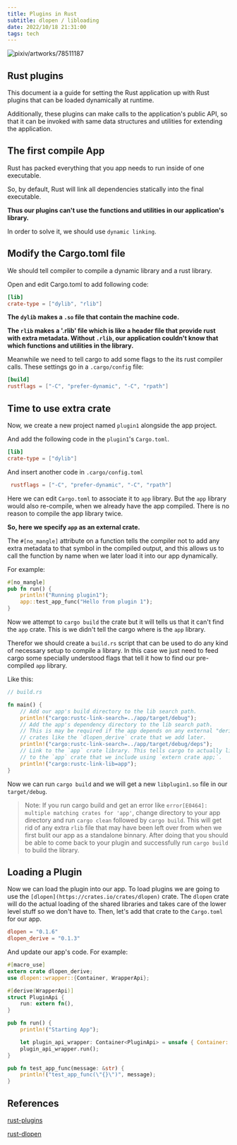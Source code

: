 ```yaml
---
title: Plugins in Rust
subtitle: dlopen / libloading
date: 2022/10/18 21:31:00
tags: tech
---
```

![pixiv/artworks/78511187](https://img1.imgtp.com/2022/10/18/jwMRosrr.jpg)
## Rust plugins

This document ia a guide for setting the Rust application
up with Rust plugins that can be loaded dynamically
at runtime.

Additionally, these plugins can make calls to the 
application's public API, so that it can be invoked with same data structures and utilities for extending the
application.

## The first compile App

Rust has packed everything that you app needs to run inside of one executable.

So, by default, Rust will link all dependencies statically into the final executable.

**Thus our plugins can't use the functions and utilities in our application's library.**

In order to solve it, we should use `dynamic linking`.

## Modify the Cargo.toml file

We should tell compiler to compile a dynamic library and a rust library.

Open and edit Cargo.toml to add following code:

```toml
[lib]
crate-type = ["dylib", "rlib"]
```

**The `dylib` makes a `.so` file that contain the machine code.**

**The `rlib` makes a '.rlib' file which is like a header file that provide rust with extra metadata. Without `.rlib`, our application couldn't know that which functions and utilities in the library.**

Meanwhile we need to tell cargo to add some flags to the its rust compiler calls.
These settings go in a `.cargo/config` file:

```toml
[build]
rustflags = ["-C", "prefer-dynamic", "-C", "rpath"]
```

## Time to use extra crate

Now, we create a new project named `plugin1` alongside the app project.

And add the following code in the `plugin1`'s `Cargo.toml`.

```toml
[lib]
crate-type = ["dylib"]
```

And insert another code in `.cargo/config.toml`

```toml
 rustflags = ["-C", "prefer-dynamic", "-C", "rpath"]
```

Here we can edit `Cargo.toml` to associate it to `app` library. But the `app` library would also re-compile, when we already have the app compiled. There is no reason to compile the app library twice.

**So, here we specify `app` as an external crate.**

The `#[no_mangle]` attribute on a function tells the compiler not to add any extra metadata to that symbol in the compiled output, and this allows us to call the function by name when we later load it into our app dynamically.

For example:

```rust
#[no_mangle]
pub fn run() {
    println!("Running plugin1");
    app::test_app_func("Hello from plugin 1");
}
```

Now we attempt to `cargo build` the crate but it will tells us that it can't find the `app` crate. This is we didn't tell the cargo where is the `app` library.

Therefor we should create a `build.rs` script that can be used to do any kind of necessary setup to compile a library. In this case we just need to feed cargo some specially understood flags that tell it how to find our pre-compiled `app` library.

Like this:

```rust
// build.rs

fn main() {
    // Add our app's build directory to the lib search path.
    println!("cargo:rustc-link-search=../app/target/debug");
    // Add the app's dependency directory to the lib search path.
    // This is may be required if the app depends on any external "derive"
    // crates like the `dlopen_derive` crate that we add later.
    println!("cargo:rustc-link-search=../app/target/debug/deps");
    // Link to the `app` crate library. This tells cargo to actually link
    // to the `app` crate that we include using `extern crate app;`.
    println!("cargo:rustc-link-lib=app");
}
```

Now we can run `cargo build` and we will get a new `libplugin1.so` file in our `target/debug`.

> Note: If you run cargo build and get an error like `error[E0464]: multiple matching crates for 'app'`, change directory to your app directory and run `cargo clean` followed by `cargo build`.
> This will get rid of any extra `rlib` file that may have been left over from when we first bulit our app as a standalone binnary.
> After doing that you should be able to come back to your plugin and successfully run `cargo build` to build the library.

## Loading a Plugin

Now we can load the plugin into our app. To load plugins we are going to use the 
`[dlopen](https://crates.io/crates/dlopen)` crate. The `dlopen` crate will do the actual loading of the shared libraries and takes care of the lower level stuff so we don't have to. Then, let's add that crate to the `Cargo.toml` for our app.

```toml
dlopen = "0.1.6"
dlopen_derive = "0.1.3"
```

And update our app's code. For example:

```rust
#[macro_use]
extern crate dlopen_derive;
use dlopen::wrapper::{Container, WrapperApi};

#[derive(WrapperApi)]
struct PluginApi {
    run: extern fn(),
}

pub fn run() {
    println!("Starting App");

    let plugin_api_wrapper: Container<PluginApi> = unsafe { Container::load("plugins/libplugin1.so") }.unwrap();
    plugin_api_wrapper.run();
}

pub fn test_app_func(message: &str) {
    println!("test_app_func(\"{}\")", message);
}
```

## References

[rust-plugins](https://zicklag.github.io/rust-tutorials/rust-plugins.html)

[rust-dlopen](https://github.com/szymonwieloch/rust-dlopen)
